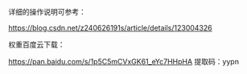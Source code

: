 详细的操作说明可参考：

https://blog.csdn.net/z240626191s/article/details/123004326

权重百度云下载：

https://pan.baidu.com/s/1p5C5mCVxGK61_eYc7HHpHA 
提取码：yypn 

